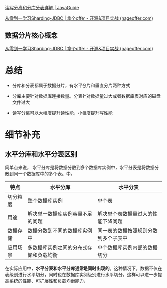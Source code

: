 [读写分离和分库分表详解 | JavaGuide](https://javaguide.cn/high-performance/read-and-write-separation-and-library-subtable.html#如何实现读写分离)

[从零到一学习Sharding-JDBC | 拿个offer - 开源&项目实战 (nageoffer.com)](https://nageoffer.com/shardingsphere-jdbc/readme/#_1-什么是分库分表)







## 数据分片核心概念

[从零到一学习Sharding-JDBC | 拿个offer - 开源&项目实战 (nageoffer.com)](https://nageoffer.com/shardingsphere-jdbc/readme/#_2-数据节点)





# 总结

- 分库和分表都属于数据分片，有水平分片和垂直分片两种方式

- 分库主要针对数据库连接数量。分表针对数据量过大或者数据库表对应的磁盘文件过大
- 读写分离可以大幅度提升读性能，小幅度提升写性能



# 细节补充

## 水平分库和水平分表区别

简单点来说， 水平分库是将数据分散到多个数据库实例中，水平分表是将数据分散到同一个数据库中的多个表。中。

| 特点     | 水平分库                               | 水平分表                             |
| -------- | -------------------------------------- | ------------------------------------ |
| 切分粒度 | 整个数据库实例                         | 单个表                               |
| 用途     | 解决单一数据库实例容量不足的问题       | 解决单个表数据量过大的性能下降问题   |
| 数据存储 | 数据分散到不同的数据库实例中           | 同一表的数据按照规则分散到多个子表中 |
| 应用场景 | 多数据库实例之间的分布式存储和负载均衡 | 单个数据库实例内部的数据切分         |

在实际应用中，**水平分表和水平分库通常是同时出现的**。这种情况下，数据不仅在表级别进行水平切分，同时也在数据库实例级别进行水平切分。这样可以进一步提高系统的性能、可扩展性和负载均衡能力。

